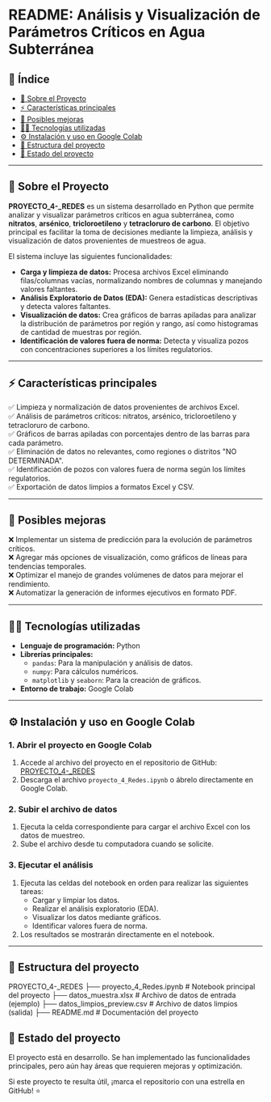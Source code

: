 # **README: Análisis y Visualización de Parámetros Críticos en Agua Subterránea**

## 📌 Índice
- [📝 Sobre el Proyecto](#-sobre-el-proyecto)
- [⚡ Características principales](#-características-principales)
- [🔧 Posibles mejoras](#-posibles-mejoras)
- [👨‍💻 Tecnologías utilizadas](#-tecnologías-utilizadas)
- [⚙ Instalación y uso en Google Colab](#-instalación-y-uso-en-google-colab)
- [📂 Estructura del proyecto](#-estructura-del-proyecto)
- [🌟 Estado del proyecto](#-estado-del-proyecto)

---

## 📝 **Sobre el Proyecto**
**PROYECTO_4-_REDES** es un sistema desarrollado en Python que permite analizar y visualizar parámetros críticos en agua subterránea, como **nitratos**, **arsénico**, **tricloroetileno** y **tetracloruro de carbono**. El objetivo principal es facilitar la toma de decisiones mediante la limpieza, análisis y visualización de datos provenientes de muestreos de agua.

El sistema incluye las siguientes funcionalidades:
- **Carga y limpieza de datos:** Procesa archivos Excel eliminando filas/columnas vacías, normalizando nombres de columnas y manejando valores faltantes.
- **Análisis Exploratorio de Datos (EDA):** Genera estadísticas descriptivas y detecta valores faltantes.
- **Visualización de datos:** Crea gráficos de barras apiladas para analizar la distribución de parámetros por región y rango, así como histogramas de cantidad de muestras por región.
- **Identificación de valores fuera de norma:** Detecta y visualiza pozos con concentraciones superiores a los límites regulatorios.

---

## ⚡ **Características principales**
✅ Limpieza y normalización de datos provenientes de archivos Excel.  
✅ Análisis de parámetros críticos: nitratos, arsénico, tricloroetileno y tetracloruro de carbono.  
✅ Gráficos de barras apiladas con porcentajes dentro de las barras para cada parámetro.  
✅ Eliminación de datos no relevantes, como regiones o distritos "NO DETERMINADA".  
✅ Identificación de pozos con valores fuera de norma según los límites regulatorios.  
✅ Exportación de datos limpios a formatos Excel y CSV.  

---

## 🔧 **Posibles mejoras**
❌ Implementar un sistema de predicción para la evolución de parámetros críticos.  
❌ Agregar más opciones de visualización, como gráficos de líneas para tendencias temporales.  
❌ Optimizar el manejo de grandes volúmenes de datos para mejorar el rendimiento.  
❌ Automatizar la generación de informes ejecutivos en formato PDF.  

---

## 👨‍💻 **Tecnologías utilizadas**
- **Lenguaje de programación:** Python  
- **Librerías principales:**  
  - `pandas`: Para la manipulación y análisis de datos.  
  - `numpy`: Para cálculos numéricos.  
  - `matplotlib` y `seaborn`: Para la creación de gráficos.  
- **Entorno de trabajo:** Google Colab  

---

## ⚙ **Instalación y uso en Google Colab**

### **1. Abrir el proyecto en Google Colab**
1. Accede al archivo del proyecto en el repositorio de GitHub:  
   [PROYECTO_4-_REDES](https://github.com/MaximilianoScarlato/PROYECTO_4-_REDES.git)  
2. Descarga el archivo `proyecto_4_Redes.ipynb` o ábrelo directamente en Google Colab.

### **2. Subir el archivo de datos**
1. Ejecuta la celda correspondiente para cargar el archivo Excel con los datos de muestreo.  
2. Sube el archivo desde tu computadora cuando se solicite.

### **3. Ejecutar el análisis**
1. Ejecuta las celdas del notebook en orden para realizar las siguientes tareas:  
   - Cargar y limpiar los datos.  
   - Realizar el análisis exploratorio (EDA).  
   - Visualizar los datos mediante gráficos.  
   - Identificar valores fuera de norma.  
2. Los resultados se mostrarán directamente en el notebook.

---

## 📂 **Estructura del proyecto**

PROYECTO_4-_REDES
├── proyecto_4_Redes.ipynb       # Notebook principal del proyecto
├── datos_muestra.xlsx           # Archivo de datos de entrada (ejemplo)
├── datos_limpios_preview.csv    # Archivo de datos limpios (salida)
├── README.md                    # Documentación del proyecto

## 🌟 **Estado del proyecto**
El proyecto está en desarrollo. Se han implementado las funcionalidades principales, pero aún hay áreas que requieren mejoras y optimización.  

Si este proyecto te resulta útil, ¡marca el repositorio con una estrella en GitHub! ⭐
